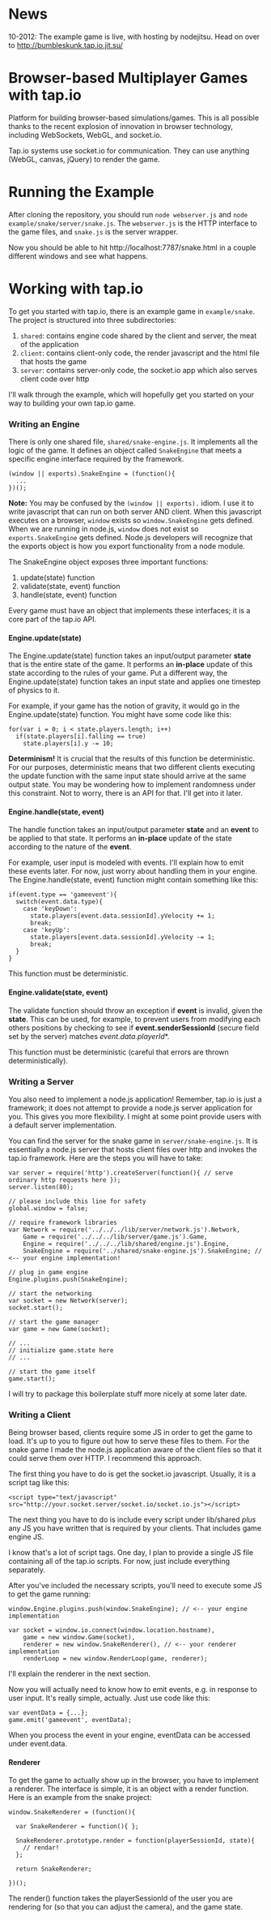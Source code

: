 News
====
10-2012: The example game is live, with hosting by nodejitsu. Head on over to http://bumbleskunk.tap.io.jit.su/

Browser-based Multiplayer Games with tap.io
===========================================

Platform for building browser-based simulations/games. This is all possible thanks to the recent 
explosion of innovation in browser technology, including WebSockets, WebGL, and socket.io.

Tap.io systems use socket.io for communication. They can use anything (WebGL, canvas, jQuery) to render the game.

Running the Example
===================
After cloning the repository, you should run ```node webserver.js``` and ```node example/snake/server/snake.js```.
The ```webserver.js``` is the HTTP interface to the game files, and ```snake.js``` is the server wrapper.

Now you should be able to hit http://localhost:7787/snake.html in a couple different windows and see what happens.

Working with tap.io
===================

To get you started with tap.io, there is an example game in ```example/snake```. The project is structured into three
subdirectories:

1. ```shared```: contains engine code shared by the client and server, the meat of the application
2. ```client```: contains client-only code, the render javascript and the html file that hosts the game
3. ```server```: contains server-only code, the socket.io app which also serves client code over http

I'll walk through the example, which will hopefully get you started on your way to building your own tap.io game.

### Writing an Engine

There is only one shared file, ```shared/snake-engine.js```. It implements all the logic of the game. It defines an
object called ```SnakeEngine``` that meets a specific engine interface required by the framework.

```
(window || exports).SnakeEngine = (function(){
  ...
})();
```

**Note:** You may be confused by the ```(window || exports).``` idiom. I use it to write javascript that can run on 
both server AND client.  When this javascript executes on a browser, ```window``` exists so ```window.SnakeEngine``` 
gets defined. When we are running in node.js, ```window``` does not exist so ```exports.SnakeEngine``` gets 
defined. Node.js developers will recognize that the exports object is how you export functionality from a node module.

The SnakeEngine object exposes three important functions:

1. update(state) function
2. validate(state, event) function
3. handle(state, event) function

Every game must have an object that implements these interfaces; it is a core part of the tap.io API.

#### Engine.update(state)

The Engine.update(state) function takes an input/output parameter **state** that is the entire state of the game.
It performs an **in-place** update of this state according to the rules of your game.  Put a different way, 
the Engine.update(state) function takes an input state and applies one timestep of physics to it.

For example, if your game has the notion of gravity, it would go in the Engine.update(state) function. You might
have some code like this:

```
for(var i = 0; i < state.players.length; i++)
  if(state.players[i].falling == true)
    state.players[i].y -= 10;
```

**Determinism!** It is crucial that the results of this function be deterministic. For our purposes, deterministic 
means that two different clients executing the update function with the same input state should arrive at the 
same output state.  You may be wondering how to implement randomness under this constraint. Not to worry, there is 
an API for that. I'll get into it later.

#### Engine.handle(state, event)

The handle function takes an input/output parameter **state** and an **event** to be applied to that state.
It performs an **in-place** update of the state according to the nature of the **event**.

For example, user input is modeled with events. I'll explain how to emit these events later. For now, 
just worry about handling them in your engine. The Engine.handle(state, event) function might contain
something like this:

```
if(event.type == 'gameevent'){
  switch(event.data.type){
    case 'keyDown':
      state.players[event.data.sessionId].yVelocity += 1;
      break;
    case 'keyUp':
      state.players[event.data.sessionId].yVelocity -= 1;
      break;
  }
}
```

This function must be deterministic.

#### Engine.validate(state, event)

The validate function should throw an exception if **event** is invalid, given the **state**. This can be used, 
for example, to prevent users from modifying each others positions by checking to see if
**event.senderSessionId** (secure field set by the server) matches *event.data.playerId**.

This function must be deterministic (careful that errors are thrown deterministically).

### Writing a Server

You also need to implement a node.js application! Remember, tap.io is just a framework;
it does not attempt to provide a node.js server application for you. This gives you more flexibility.
I might at some point provide users with a default server implementation.

You can find the server for the snake game in ```server/snake-engine.js```. It is essentially a node.js server 
that hosts client files over http and invokes the tap.io framework. Here are the steps you will have to take:

```
var server = require('http').createServer(function(){ // serve ordinary http requests here });
server.listen(80);

// please include this line for safety
global.window = false;

// require framework libraries
var Network = require('../../../lib/server/network.js').Network,
    Game = require('../../../lib/server/game.js').Game,
    Engine = require('../../../lib/shared/engine.js').Engine,
    SnakeEngine = require('../shared/snake-engine.js').SnakeEngine; // <-- your engine implementation!

// plug in game engine
Engine.plugins.push(SnakeEngine);

// start the networking
var socket = new Network(server);
socket.start();

// start the game manager
var game = new Game(socket);

// ...
// initialize game.state here
// ...

// start the game itself
game.start();
```

I will try to package this boilerplate stuff more nicely at some later date.

### Writing a Client

Being browser based, clients require some JS in order to get the game to load. It's up to you to figure
out how to serve these files to them. For the snake game I made the node.js application aware of
the client files so that it could serve them over HTTP. I recommend this approach.

The first thing you have to do is get the socket.io javascript. Usually, it is a script tag like this:

```
<script type="text/javascript" src="http://your.socket.server/socket.io/socket.io.js"></script>
```

The next thing you have to do is include every script under lib/shared *plus* any JS you have written
that is required by your clients. That includes game engine JS.

I know that's a lot of script tags.  One day, I plan to provide a single JS file containing all of the 
tap.io scripts. For now, just include everything separately.

After you've included the necessary scripts, you'll need to execute some JS to get the game running:

```
window.Engine.plugins.push(window.SnakeEngine); // <-- your engine implementation

var socket = window.io.connect(window.location.hostname),
    game = new window.Game(socket),
    renderer = new window.SnakeRenderer(), // <-- your renderer implementation
    renderLoop = new window.RenderLoop(game, renderer);
```

I'll explain the renderer in the next section.

Now you will actually need to know how to emit events, e.g. in response to user input. It's really simple, 
actually. Just use code like this:

```
var eventData = {...};
game.emit('gameevent', eventData);
```

When you process the event in your engine, eventData can be accessed under event.data.

#### Renderer

To get the game to actually show up in the browser, you have to implement a renderer.  The interface is simple,
it is an object with a render function.  Here is an example from the snake project:

```
window.SnakeRenderer = (function(){

  var SnakeRenderer = function(){ };

  SnakeRenderer.prototype.render = function(playerSessionId, state){
    // rendar!
  };

  return SnakeRenderer;
  
})();
```

The render() function takes the playerSessionId of the user you are rendering for (so that you can
adjust the camera), and the game state.
